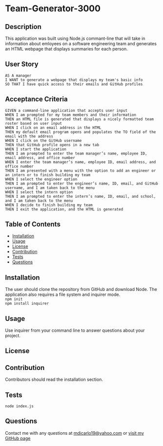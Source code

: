 # Team-Generator-3000

## Description
This application was built using Node.js commant-line that will take in information about emloyees on a software engineering team and generates an HTML webpage that displays summaries for each person.

## User Story
```
AS A manager
I WANT to generate a webpage that displays my team's basic info
SO THAT I have quick access to their emails and GitHub profiles
```

## Acceptance Criteria
```
GIVEN a command-line application that accepts user input
WHEN I am prompted for my team members and their information
THEN an HTML file is generated that displays a nicely formatted team roster based on user input
WHEN I click on an email address in the HTML
THEN my default email program opens and populates the TO field of the email with the address
WHEN I click on the GitHub username
THEN that GitHub profile opens in a new tab
WHEN I start the application
THEN I am prompted to enter the team manager’s name, employee ID, email address, and office number
WHEN I enter the team manager’s name, employee ID, email address, and office number
THEN I am presented with a menu with the option to add an engineer or an intern or to finish building my team
WHEN I select the engineer option
THEN I am prompted to enter the engineer’s name, ID, email, and GitHub username, and I am taken back to the menu
WHEN I select the intern option
THEN I am prompted to enter the intern’s name, ID, email, and school, and I am taken back to the menu
WHEN I decide to finish building my team
THEN I exit the application, and the HTML is generated
```

## Table of Contents
- [Installation](#Installation)
- [Usage](#Usage)
- [License](#License)
- [Contribution](#Contribution)
- [Tests](#Tests)
- [Questions](#Questions)

## Installation
The user should clone the repository from GitHub and download Node. The application also requires a file system and inquirer mode. <br />
`npm init` <br />
`npm install inquirer`

## Usage
Use inquirer from your command line to answer questions about your project.

## License

## Contribution
Contributors should read the installation section.

## Tests
`node index.js`

## Questions
Contact me with any questions at <mdicarlo19@yahoo.com> or [visit my GitHub page](https://github.com/marikadicarlo)

